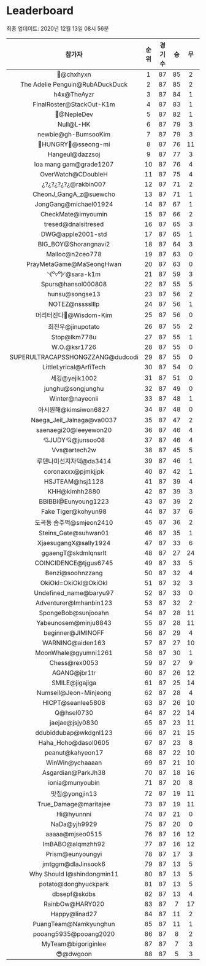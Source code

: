 # Leaderboard
최종 업데이트: 2020년 12월 13일 08시 56분




| 참가자 | 순위 | 경기수 | 승 | 무 | 패 | 승점 |
|:---:|:---:|:---:|:---:|:---:|:---:|:---:|
| 👑@chxhyxn | 1 | 87 | 85 | 2 | 0 | 257 |
| The Adelie Penguin@RubADuckDuck | 2 | 87 | 85 | 2 | 0 | 257 |
| h4x@TheAyzr | 3 | 87 | 84 | 1 | 2 | 253 |
| FinalRoster@StackOut-K1m | 4 | 87 | 83 | 1 | 3 | 250 |
| 🥈@NepleDev | 5 | 87 | 82 | 1 | 4 | 247 |
| Null@L-HK | 6 | 87 | 79 | 3 | 5 | 240 |
| newbie@gh-BumsooKim | 7 | 87 | 79 | 3 | 5 | 240 |
| 🍗HUNGRY🍗@sseong-mi | 8 | 87 | 76 | 11 | 0 | 239 |
| Hangeul@dazzsoj | 9 | 87 | 77 | 3 | 7 | 234 |
| loa mang gam@grade1207 | 10 | 87 | 76 | 4 | 7 | 232 |
| OverWatch@CDoubleH | 11 | 87 | 75 | 4 | 8 | 229 |
| ¿?¿?¿?¿?¿@rakbin007 | 12 | 87 | 71 | 2 | 14 | 215 |
| CheonJ_GangA_z@suewcho | 13 | 87 | 71 | 1 | 15 | 214 |
| JongGang@michael01924 | 14 | 87 | 67 | 1 | 19 | 202 |
| CheckMate@imyoumin | 15 | 87 | 66 | 2 | 19 | 200 |
| tresed@dnalsitresed | 16 | 87 | 65 | 3 | 19 | 198 |
| DWG@apple2001-std | 17 | 87 | 65 | 1 | 21 | 196 |
| BIG_BOY@Shorangnavi2 | 18 | 87 | 64 | 3 | 20 | 195 |
| Malloc@n2ceo778 | 19 | 87 | 63 | 0 | 24 | 189 |
| PrayMetaGame@MaSeongHwan | 20 | 87 | 63 | 0 | 24 | 189 |
| ◝(⁰▿⁰)◜@sara-k1m | 21 | 87 | 59 | 3 | 25 | 180 |
| Spurs@hansol000808 | 22 | 87 | 55 | 5 | 27 | 170 |
| hunsu@songse13 | 23 | 87 | 56 | 2 | 29 | 170 |
| NOTEZ@nsssslllp | 24 | 87 | 56 | 1 | 30 | 169 |
| 머리터진다🤯@Wisdom-Kim | 25 | 87 | 56 | 0 | 31 | 168 |
| 최진우@jinupotato | 26 | 87 | 55 | 2 | 30 | 167 |
| Stop@lkm778u | 27 | 87 | 55 | 1 | 31 | 166 |
| W.O.@ksr1726 | 28 | 87 | 55 | 0 | 32 | 165 |
| SUPERULTRACAPSSHONGZZANG@dudcodi | 29 | 87 | 55 | 0 | 32 | 165 |
| LittleLyrical@ArfiTech | 30 | 87 | 54 | 0 | 33 | 162 |
| 세깅@yejik1002 | 31 | 87 | 51 | 0 | 36 | 153 |
| junghu@songjunghu | 32 | 87 | 49 | 0 | 38 | 147 |
| Winter@nayeonii | 33 | 87 | 48 | 1 | 38 | 145 |
| 아시원해@kimsiwon6827 | 34 | 87 | 48 | 0 | 39 | 144 |
| Naega_Jeil_Jalnaga@va0037 | 35 | 87 | 47 | 2 | 38 | 143 |
| saenaegi20@leeyewon20 | 36 | 87 | 46 | 4 | 37 | 142 |
| 💘JUDY💘@junsoo08 | 37 | 87 | 46 | 4 | 37 | 142 |
| Vvs@artech2w | 38 | 87 | 45 | 5 | 37 | 140 |
| 루덴나미선지자덱@da3414 | 39 | 87 | 46 | 1 | 40 | 139 |
| coronaxxx@pjmkjjpk | 40 | 87 | 42 | 1 | 44 | 127 |
| HSJTEAM@hsj1128 | 41 | 87 | 39 | 4 | 44 | 121 |
| KHH@kimhh2880 | 42 | 87 | 39 | 3 | 45 | 120 |
| BBIBBI@Eunyoung1223 | 43 | 87 | 39 | 2 | 46 | 119 |
| Fake Tiger@kohyun98 | 44 | 87 | 37 | 6 | 44 | 117 |
| 도곡동 솜주먹@smjeon2410 | 45 | 87 | 36 | 2 | 49 | 110 |
| Steins_Gate@suhwan01 | 46 | 87 | 35 | 1 | 51 | 106 |
| XjaesugangX@sally1924 | 47 | 87 | 33 | 6 | 48 | 105 |
| ggaengT@skdmlqnsrlt | 48 | 87 | 27 | 24 | 36 | 105 |
| COINCIDENCE@tjgus6745 | 49 | 87 | 33 | 5 | 49 | 104 |
| Benzi@soohnzzang | 50 | 87 | 32 | 4 | 51 | 100 |
| OkiOkl=OkiOkl@OkiOkl | 51 | 87 | 32 | 3 | 52 | 99 |
| Undefined_name@baryu97 | 52 | 87 | 33 | 0 | 54 | 99 |
| Adventurer@Imhanbin123 | 53 | 87 | 32 | 2 | 53 | 98 |
| SpongeBob@sunjooahn | 54 | 87 | 28 | 11 | 48 | 95 |
| Yabeunosem@minju8843 | 55 | 87 | 28 | 11 | 48 | 95 |
| beginner@JIMINOFF | 56 | 87 | 29 | 4 | 54 | 91 |
| WARNING@aiden163 | 57 | 87 | 27 | 10 | 50 | 91 |
| MoonWhale@gyumni1261 | 58 | 87 | 30 | 1 | 56 | 91 |
| Chess@rex0053 | 59 | 87 | 27 | 9 | 51 | 90 |
| AGANG@jbr1tr | 60 | 87 | 26 | 12 | 49 | 90 |
| SMILE@jigajiga | 61 | 87 | 25 | 14 | 48 | 89 |
| Numseil@Jeon-Minjeong | 62 | 87 | 28 | 4 | 55 | 88 |
| HICPT@seanlee5808 | 63 | 87 | 26 | 10 | 51 | 88 |
| Q@hsel0730 | 64 | 87 | 22 | 14 | 51 | 80 |
| jaejae@jsjy0830 | 65 | 87 | 23 | 11 | 53 | 80 |
| ddubiddubap@wkdgnl123 | 66 | 87 | 21 | 15 | 51 | 78 |
| Haha_Hoho@dasol0605 | 67 | 87 | 23 | 8 | 56 | 77 |
| peanut@kahyeon17 | 68 | 87 | 22 | 10 | 55 | 76 |
| WinWin@ychaaaan | 69 | 87 | 21 | 10 | 56 | 73 |
| Asgardian@ParkJh38 | 70 | 87 | 18 | 16 | 53 | 70 |
| ionia@munyoubin | 71 | 87 | 20 | 8 | 59 | 68 |
| 맛집@yongjin13 | 72 | 87 | 19 | 11 | 57 | 68 |
| True_Damage@maritajee | 73 | 87 | 19 | 11 | 57 | 68 |
| Hi@hyunnni | 74 | 87 | 21 | 0 | 66 | 63 |
| NaDa@yjh9929 | 75 | 87 | 20 | 0 | 67 | 60 |
| aaaaa@mjseo0515 | 76 | 87 | 16 | 12 | 59 | 60 |
| ImBABO@alqmzhh92 | 77 | 87 | 16 | 12 | 59 | 60 |
| Prism@eunyoungyi | 78 | 87 | 17 | 3 | 67 | 54 |
| jmtggm@dlaJinsook6 | 79 | 87 | 13 | 5 | 69 | 44 |
| Why Should I@shindongmin11 | 80 | 87 | 13 | 5 | 69 | 44 |
| potato@donghyuckpark | 81 | 87 | 13 | 5 | 69 | 44 |
| dbsepf@skdbs | 82 | 87 | 13 | 4 | 70 | 43 |
| RainbOw@HARY020 | 83 | 87 | 7 | 17 | 63 | 38 |
| Happy@linad27 | 84 | 87 | 11 | 2 | 74 | 35 |
| PuangTeam@Namkyunghun | 85 | 87 | 11 | 1 | 75 | 34 |
| pooang5935@pooang2020 | 86 | 87 | 8 | 2 | 77 | 26 |
| MyTeam@bigoriginlee | 87 | 87 | 7 | 3 | 77 | 24 |
| 😎@dwgoon | 88 | 87 | 5 | 3 | 79 | 18 |